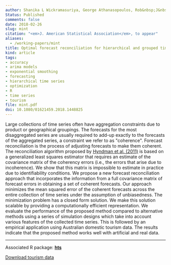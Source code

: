```yaml
---
author: Shanika L Wickramasuriya, George Athanasopoulos, Rob&nbsp;J&nbsp;Hyndman
Status: Published
comments: false
date: 2018-02-26
slug: mint
citation: "<em>J. American Statistical Association</em>, to appear"
aliases:
  - /working-papers/mint
title: Optimal forecast reconciliation for hierarchical and grouped time series through trace minimization
kind: article
tags:
- accuracy
- arima models
- exponential smoothing
- forecasting
- hierarchical time series
- optimization
- R
- time series
- tourism
file: mint.pdf
doi: 10.1080/01621459.2018.1448825
---
```



Large collections of time series often have aggregation constraints due to product or geographical groupings. The forecasts for the most disaggregated series are usually required to add-up exactly to the forecasts of the aggregated series, a constraint we refer to as "coherence". Forecast reconciliation is the process of adjusting forecasts to make them coherent. The reconciliation algorithm proposed by [Hyndman et al. (2011)](/publications/hierarchical/) is based on a generalized least squares estimator that requires an estimate of the covariance matrix of the coherency errors (i.e., the errors that arise due to incoherence). We show that this matrix is impossible to estimate in practice due to identifiability conditions. We propose a new forecast reconciliation approach that incorporates the information from a full covariance matrix of forecast errors in obtaining a set of coherent forecasts. Our approach minimizes the mean squared error of the coherent forecasts across the entire collection of time series under the assumption of unbiasedness. The minimization problem has a closed form solution. We make this solution scalable by providing a computationally efficient representation. We evaluate the performance of the proposed method compared to alternative methods using a series of simulation designs which take into account various features of the collected time series. This is followed by an empirical application using Australian domestic tourism data. The results indicate that the proposed method works well with artificial and real data.

---

Associated R package: **[hts](http://pkg.earo.me/hts/)**

[Download tourism data](/data/TourismData_v3.csv)
